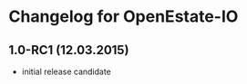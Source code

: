 Changelog for OpenEstate-IO
===========================


1.0-RC1 (12.03.2015)
--------------------

-   initial release candidate
